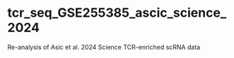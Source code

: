 # tcr_seq_GSE255385_ascic_science_2024
Re-analysis of Asic et al. 2024 Science TCR-enriched scRNA data
